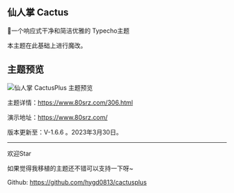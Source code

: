 ## 仙人掌 Cactus
🌵一个响应式干净和简洁优雅的 Typecho主题

本主题在此基础上进行魔改。

## 主题预览

![仙人掌 CactusPlus 主题预览](https://www.80srz.com/usr/uploads/Cactus%E4%BB%99%E4%BA%BA%E6%8E%8Cv1.6.jpg)

主题详情：https://www.80srz.com/306.html

演示地址：https://www.80srz.com/

版本更新至：V-1.6.6 。2023年3月30日。

----
欢迎Star

如果觉得我移植的主题还不错可以支持一下呀~

Github: https://github.com/hygd0813/cactusplus

